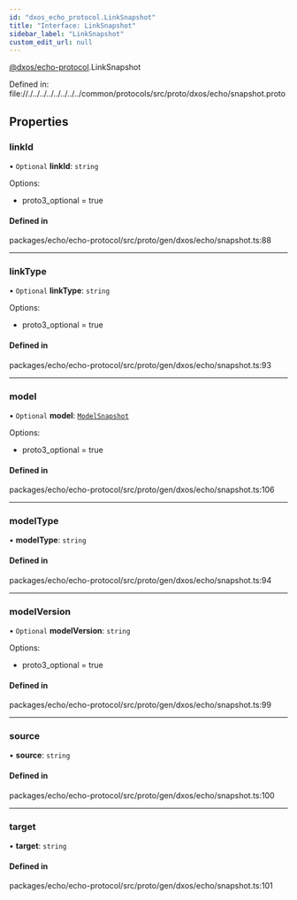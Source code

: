 ```yaml
---
id: "dxos_echo_protocol.LinkSnapshot"
title: "Interface: LinkSnapshot"
sidebar_label: "LinkSnapshot"
custom_edit_url: null
---
```


[@dxos/echo-protocol](../modules/dxos_echo_protocol.md).LinkSnapshot

Defined in:
  file://./../../../../../../../common/protocols/src/proto/dxos/echo/snapshot.proto

## Properties

### linkId

• `Optional` **linkId**: `string`

Options:
  - proto3_optional = true

#### Defined in

packages/echo/echo-protocol/src/proto/gen/dxos/echo/snapshot.ts:88

___

### linkType

• `Optional` **linkType**: `string`

Options:
  - proto3_optional = true

#### Defined in

packages/echo/echo-protocol/src/proto/gen/dxos/echo/snapshot.ts:93

___

### model

• `Optional` **model**: [`ModelSnapshot`](dxos_echo_protocol.ModelSnapshot.md)

Options:
  - proto3_optional = true

#### Defined in

packages/echo/echo-protocol/src/proto/gen/dxos/echo/snapshot.ts:106

___

### modelType

• **modelType**: `string`

#### Defined in

packages/echo/echo-protocol/src/proto/gen/dxos/echo/snapshot.ts:94

___

### modelVersion

• `Optional` **modelVersion**: `string`

Options:
  - proto3_optional = true

#### Defined in

packages/echo/echo-protocol/src/proto/gen/dxos/echo/snapshot.ts:99

___

### source

• **source**: `string`

#### Defined in

packages/echo/echo-protocol/src/proto/gen/dxos/echo/snapshot.ts:100

___

### target

• **target**: `string`

#### Defined in

packages/echo/echo-protocol/src/proto/gen/dxos/echo/snapshot.ts:101
